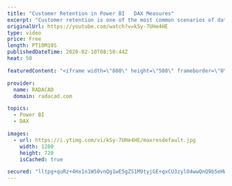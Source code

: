 ```yaml
---
title: "Customer Retention in Power BI   DAX Measures"
excerpt: "Customer retention is one of the most common scenarios of data analysis, which is very useful for business. As a business, you would like to know how many new customers you have in each month, how many returning,  and how many lost customers. Knowing these, would help you to focus on the growth plan,"
originalUrl: https://youtube.com/watch?v=kSy-7UHe4HE
type: video
price: Free
length: PT10M10S
publishedDateTime: 2020-02-10T08:50:44Z
heat: 50

featuredContent: "<iframe width=\"800\" height=\"500\" frameborder=\"0\" src=\"https://www.youtube.com/embed/kSy-7UHe4HE\" allow=\"accelerometer; autoplay; encrypted-media; gyroscope; picture-in-picture\" allowfullscreen></iframe>"

provider:
  name: RADACAD
  domain: radacad.com

topics:
  - Power BI
  - DAX

images:
  - url: https://i.ytimg.com/vi/kSy-7UHe4HE/maxresdefault.jpg
    width: 1280
    height: 720
    isCached: true

secured: "lltpg+quRz+4Hx1n1W50vnQg1wE5gZS1M9tyjGE+qxCU3zylO4wwQnQ9b5eHWvUlSNKpL+VhIrOesFHsOXe7XgziX2Htrj3N2GVYE6lfugquYRe684n4HuB5eYGZDMCHs/7U6kY571mWEtXK4drUR4nYldw6Egl+73M1Z4Gf0elt/rr1UopR/ZcPpbLi7eCsVKZ2NIdwg/buG/e0buA/fjLU1BGg6vaPvZqgvxW+OzTOR9i3FXn+8IDUtLB/K9IPaSlvv2qANZbfI7mvbiFsHKhHNsQ/CNOuR/zHHELlBNqBKcrRCbTckA3d5Jn9YAN1F4dlph/fgUyGOLII7bDstOpjgYFrrweoSGRhb9e/CMaaBW872cCCbi8QLVxsNlOXoBxvLi8CO0nApM/iDvQS3wAzekr06YaPks56xNLuAHQ=;F7+O1BNDeyw8TkVrJYEmIw=="
---
```



